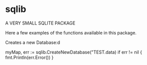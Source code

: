 # sqlib
A VERY SMALL SQLITE PACKAGE

Here a few examples of the functions available in this package.

Creates a new Database:d

myMap, err := sqlib.CreateNewDatabase("TEST.data)
if err != nil {
  fmt.Println(err.Error())
}
  
